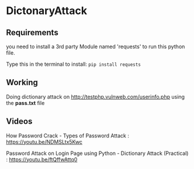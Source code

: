 # DictonaryAttack

## Requirements
you need to install a 3rd party Module named 'requests' to run this python file.

Type this in the terminal to install:
```pip install requests``` 

## Working
Doing dictionary attack on http://testphp.vulnweb.com/userinfo.php using the <b>pass.txt</b> file

## Videos
How Password Crack - Types of Password Attack : https://youtu.be/NDMSLtx5Kwc

Password Attack on Login Page using Python - Dictionary Attack (Practical) : https://youtu.be/ftQffwAttq0
